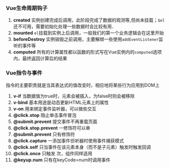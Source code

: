 ### Vue生命周期钩子
1. **created** 实例创建完成后调用，此阶段完成了数据的观测等,但尚未挂载；`$el`还不可用，需要初始化处理一些数据时会比较有用．
2. **mounted** `el`挂载到实例上后调用，一般我们的第一个业务逻辑会在这里开始
3. **beforeDestroy** 实例销毁之前调用，主要解绑一些使用`addEventListener`监听的事件等
4. **computed** 所有的计算属性都以函数的形式写在Vue实例内的`computed`选项内，最终返回计算后的结果

### Vue指令与事件
指令的主要职责就是当其表达式的值改变时，相应地将某些行为应用到DOM上
1. **v-if** 当数据值为true时，元素会被插入，为false时则会被移除
2. **v-bind** 基本用途是动态更新HTML元素上的属性
3. **v-on** 用来绑定事件监听器，可以做些交互
4. **@click.stop** 阻止单击事件冒泡
5. **@submit.prevent** 提交事件不再重载页面
6. **@click.stop.prevent** 一修饰符可以串
7. **@submit.prevent** 只有修饰符
8. **@click.capture** 一添加事件侦听器时使用事件捕获模式
9. **@click.self** 只当事件在该元素本身（而不是子元素）触发时触发回调
10. **@click.once** 只触发 次，组件同样适用
11. **@keyup.num** 只有在keyCode=num时调用事件
